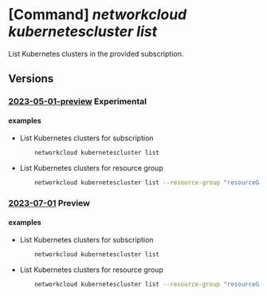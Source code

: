 # [Command] _networkcloud kubernetescluster list_

List Kubernetes clusters in the provided subscription.

## Versions

### [2023-05-01-preview](/Resources/mgmt-plane/L3N1YnNjcmlwdGlvbnMve30vcHJvdmlkZXJzL21pY3Jvc29mdC5uZXR3b3JrY2xvdWQva3ViZXJuZXRlc2NsdXN0ZXJz/2023-05-01-preview.xml) **Experimental**

<!-- mgmt-plane /subscriptions/{}/providers/microsoft.networkcloud/kubernetesclusters 2023-05-01-preview -->
<!-- mgmt-plane /subscriptions/{}/resourcegroups/{}/providers/microsoft.networkcloud/kubernetesclusters 2023-05-01-preview -->

#### examples

- List Kubernetes clusters for subscription
    ```bash
        networkcloud kubernetescluster list
    ```

- List Kubernetes clusters for resource group
    ```bash
        networkcloud kubernetescluster list --resource-group "resourceGroupName"
    ```

### [2023-07-01](/Resources/mgmt-plane/L3N1YnNjcmlwdGlvbnMve30vcHJvdmlkZXJzL21pY3Jvc29mdC5uZXR3b3JrY2xvdWQva3ViZXJuZXRlc2NsdXN0ZXJz/2023-07-01.xml) **Preview**

<!-- mgmt-plane /subscriptions/{}/providers/microsoft.networkcloud/kubernetesclusters 2023-07-01 -->
<!-- mgmt-plane /subscriptions/{}/resourcegroups/{}/providers/microsoft.networkcloud/kubernetesclusters 2023-07-01 -->

#### examples

- List Kubernetes clusters for subscription
    ```bash
        networkcloud kubernetescluster list
    ```

- List Kubernetes clusters for resource group
    ```bash
        networkcloud kubernetescluster list --resource-group "resourceGroupName"
    ```
